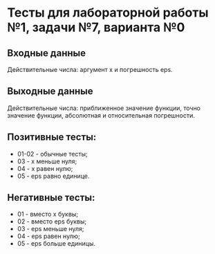 # Тесты для лабораторной работы №1, задачи №7, варианта №0

## Входные данные
Действительные числа: аргумент x и погрешность eps.

## Выходные данные
Действительные числа: приближенное значение функции, точно значение
функции, абсолютная и относительная погрешности.

## Позитивные тесты:
 - 01-02 - обычные тесты;
 - 03 - x меньше нуля;
 - 04 - x равен нулю;
 - 05 - eps равно единице.

## Негативные тесты:
 - 01 - вместо x буквы;
 - 02 - вместо eps буквы;
 - 03 - eps меньше нуля;
 - 04 - eps равен нулю;
 - 05 - eps больше единицы.


 